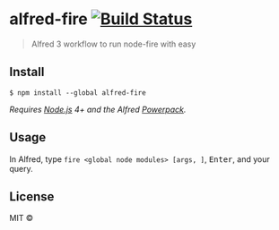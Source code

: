 # alfred-fire [![Build Status](https://travis-ci.org/lwdgit/alfred-fire.svg?branch=master)](https://travis-ci.org/lwdgit/alfred-fire)

> Alfred 3 workflow to run node-fire with easy


## Install

```
$ npm install --global alfred-fire
```

*Requires [Node.js](https://nodejs.org) 4+ and the Alfred [Powerpack](https://www.alfredapp.com/powerpack/).*


## Usage

In Alfred, type `fire <global node modules> [args, ]`, <kbd>Enter</kbd>, and your query.

## License

MIT © 
